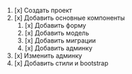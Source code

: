 1.  [x] Создать проект
2.  [x] Добавить основные компоненты
    1.  [x] Добавить форму
    2.  [x] Добавить модель
    3.  [x] Добавить миграции
    4.  [x] Добавить админку
3.  [x] Изменить админку
4.  [x] Добавить стили и bootstrap

